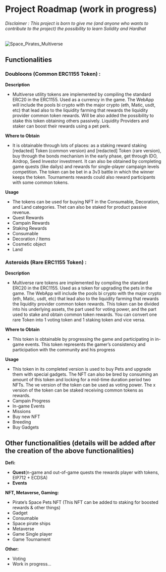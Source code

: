 # Project Roadmap (work in progress)

<h6>Disclaimer : This project is born to give me (and anyone who wants to contribute to the project) the possibility to learn Solidity and Hardhat</h6>

![Space_Pirates_Multiverse](https://user-images.githubusercontent.com/79539455/168427909-10ffca5b-da41-4d8b-92e4-230e1f8afa02.png)

## Functionalities

### Doubloons (Common ERC1155 Token) :

**Description**

- Multiverse utility tokens are implemented by compiling the standard ERC20 in the
  ERC1155. Used as a currency in the game. The WebApp will include the pools bi
  crypto with the major crypto (eth, Matic, usdt, etc) that lead also to the liquidity
  farming that rewards the liquidity provider common token rewards. Will be also
  added the possibility to stake this token obtaining others passively. Liquidity
  Providers and staker can boost their rewards using a pet perk.

**Where to Obtain**

- It is obtainable through lots of places: as a staking reward staking [redacted]
  Token (common version) and [redacted] Token (rare version), buy through the
  bonds mechanism in the early phase, get through IDO, Airdrop, Seed Investor
  investment. It can also be obtained by completing game quests (like dailys) and
  rewards for single-player campaign levels competition. The token can be bet in a
  3v3 battle in which the winner keeps the token. Tournaments rewards could also
  reward participants with some common tokens.

**Usage**

- The tokens can be used for buying NFT in the Consumable, Decoration, and
  Land categories. Thet can also be staked for product passive revenue.
- Quest Rewards
- Campain Rewards
- Staking Rewards
- Consumable
- Decoration / Items
- Cosmetic object
- Land

### Asteroids (Rare ERC1155 Token) :

**Description**

- Multiverse rare tokens are implemented by compiling the standard ERC20 in the
  ERC1155. Used as a token for upgrading the pets in the game. The WebApp will
  include the pools bi crypto with the major crypto (eth, Matic, usdt, etc) that lead
  also to the liquidity farming that rewards the liquidity provider common token
  rewards. This token can be divided into his underlying assets, the part used for
  voting power, and the part used to stake and obtain common token rewards. You
  can convert one rare Token into 1 voting token and 1 staking token and vice
  versa.

**Where to Obtain**

- This token is obtainable by progressing the game and participating in in-game
  events. This token represents the gamer’s consistency and participation with the
  community and his progress

**Usage**

- This token in its completed version is used to buy Pets and upgrade them with
  special gadgets. The NFT can also be bred by consuming an amount of this
  token and locking for a mid-time duration period two NFTs.
  The ve version of the token can be used as voting power.
  The x version of the token can be staked receiving common tokens as rewards.
- Campain Progress
- In-game Events
- Missions
- Buy new NFT
- Breeding
- Buy Gadgets

## Other functionalities (details will be added after the creation of the above functionalities)

**Defi:**

- **Quest**(n-game and out-of-game quests the rewards player with tokens, EIP712 + ECDSA)
- **Events**

**NFT, Metaverse, Gaming:**

- Pirate’s Space Pets NFT (This NFT can be added to staking for boosted rewards & other things)
- Gadget
- Consumable
- Space pirate ships
- Metaverse
- Game Single player
- Game Tournament

**Other:**

- Voting
- Work in progress...

